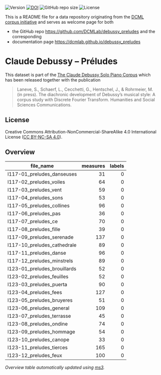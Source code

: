 ![Version](https://img.shields.io/github/v/release/DCMLab/debussy_preludes?display_name=tag)
[![DOI](https://zenodo.org/badge/563841627.svg)](https://zenodo.org/badge/latestdoi/563841627)
![GitHub repo size](https://img.shields.io/github/repo-size/DCMLab/debussy_preludes)
![License](https://img.shields.io/badge/license-CC%20BY--NC--SA%204.0-9cf)


This is a README file for a data repository originating from the [DCML corpus initiative](https://github.com/DCMLab/dcml_corpora)
and serves as welcome page for both 

* the GitHub repo https://github.com/DCMLab/debussy_preludes and the corresponding
* documentation page https://dcmlab.github.io/debussy_preludes

# Claude Debussy – Préludes

This dataset is part of the [The Claude Debussy Solo Piano Corpus](https://github.com/DCMLab/debussy_piano) which has been released together with the publication

> Laneve, S., Schaerf, L., Cecchetti, G., Hentschel, J., & Rohrmeier, M. (in press). The diachronic development of Debussy’s musical style: A corpus study with Discrete Fourier Transform. Humanities and Social Sciences Communications.

## License

Creative Commons Attribution-NonCommercial-ShareAlike 4.0 International License ([CC BY-NC-SA 4.0](https://creativecommons.org/licenses/by-nc-sa/4.0/)).

## Overview
|         file_name          |measures|labels|
|----------------------------|-------:|-----:|
|l117-01_preludes_danseuses  |      31|     0|
|l117-02_preludes_voiles     |      64|     0|
|l117-03_preludes_vent       |      59|     0|
|l117-04_preludes_sons       |      53|     0|
|l117-05_preludes_collines   |      96|     0|
|l117-06_preludes_pas        |      36|     0|
|l117-07_preludes_ce         |      70|     0|
|l117-08_preludes_fille      |      39|     0|
|l117-09_preludes_serenade   |     137|     0|
|l117-10_preludes_cathedrale |      89|     0|
|l117-11_preludes_danse      |      96|     0|
|l117-12_preludes_minstrels  |      89|     0|
|l123-01_preludes_brouillards|      52|     0|
|l123-02_preludes_feuilles   |      52|     0|
|l123-03_preludes_puerta     |      90|     0|
|l123-04_preludes_fees       |     127|     0|
|l123-05_preludes_bruyeres   |      51|     0|
|l123-06_preludes_general    |     109|     0|
|l123-07_preludes_terrasse   |      45|     0|
|l123-08_preludes_ondine     |      74|     0|
|l123-09_preludes_hommage    |      54|     0|
|l123-10_preludes_canope     |      33|     0|
|l123-11_preludes_tierces    |     165|     0|
|l123-12_preludes_feux       |     100|     0|


*Overview table automatically updated using [ms3](https://johentsch.github.io/ms3/).*
